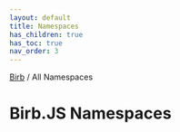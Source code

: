 ```yaml
---
layout: default
title: Namespaces
has_children: true
has_toc: true
nav_order: 3
---
```


[Birb](/) / All Namespaces

# Birb.JS Namespaces
